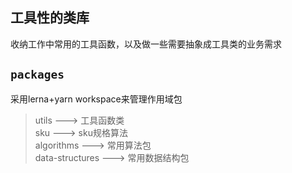 ## 工具性的类库
收纳工作中常用的工具函数，以及做一些需要抽象成工具类的业务需求

## `packages`
采用lerna+yarn workspace来管理作用域包

> utils ---> 工具函数类  
> sku ---> sku规格算法  
> algorithms ---> 常用算法包  
> data-structures ---> 常用数据结构包  
